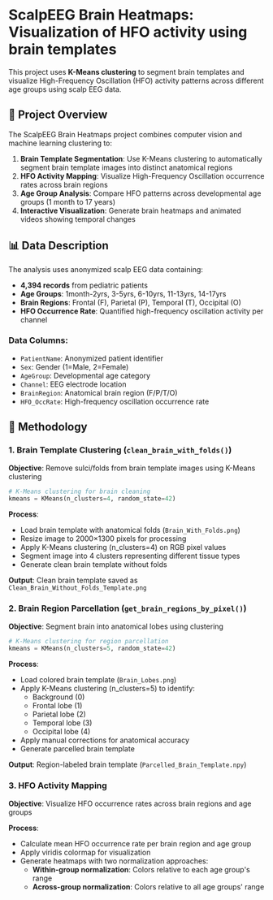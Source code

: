 # ScalpEEG Brain Heatmaps: Visualization of HFO activity using brain templates

This project uses **K-Means clustering** to segment brain templates and visualize High-Frequency Oscillation (HFO) activity patterns across different age groups using scalp EEG data.

## 🧠 Project Overview

The ScalpEEG Brain Heatmaps project combines computer vision and machine learning clustering to:

1. **Brain Template Segmentation**: Use K-Means clustering to automatically segment brain template images into distinct anatomical regions
2. **HFO Activity Mapping**: Visualize High-Frequency Oscillation occurrence rates across brain regions  
3. **Age Group Analysis**: Compare HFO patterns across developmental age groups (1 month to 17 years)
4. **Interactive Visualization**: Generate brain heatmaps and animated videos showing temporal changes

## 📊 Data Description

The analysis uses anonymized scalp EEG data containing:

- **4,394 records** from pediatric patients
- **Age Groups**: 1month-2yrs, 3-5yrs, 6-10yrs, 11-13yrs, 14-17yrs
- **Brain Regions**: Frontal (F), Parietal (P), Temporal (T), Occipital (O)
- **HFO Occurrence Rate**: Quantified high-frequency oscillation activity per channel

### Data Columns:
- `PatientName`: Anonymized patient identifier
- `Sex`: Gender (1=Male, 2=Female)
- `AgeGroup`: Developmental age category
- `Channel`: EEG electrode location
- `BrainRegion`: Anatomical brain region (F/P/T/O)
- `HFO_OccRate`: High-frequency oscillation occurrence rate

## 🔬 Methodology

### 1. Brain Template Clustering (`clean_brain_with_folds()`)

**Objective**: Remove sulci/folds from brain template images using K-Means clustering

```python
# K-Means clustering for brain cleaning
kmeans = KMeans(n_clusters=4, random_state=42)
```

**Process**:
- Load brain template with anatomical folds (`Brain_With_Folds.png`)
- Resize image to 2000×1300 pixels for processing
- Apply K-Means clustering (n_clusters=4) on RGB pixel values
- Segment image into 4 clusters representing different tissue types
- Generate clean brain template without folds

**Output**: Clean brain template saved as `Clean_Brain_Without_Folds_Template.png`

### 2. Brain Region Parcellation (`get_brain_regions_by_pixel()`)

**Objective**: Segment brain into anatomical lobes using clustering

```python
# K-Means clustering for region parcellation  
kmeans = KMeans(n_clusters=5, random_state=42)
```

**Process**:
- Load colored brain template (`Brain_Lobes.png`)
- Apply K-Means clustering (n_clusters=5) to identify:
  - Background (0)
  - Frontal lobe (1)
  - Parietal lobe (2) 
  - Temporal lobe (3)
  - Occipital lobe (4)
- Apply manual corrections for anatomical accuracy
- Generate parcelled brain template

**Output**: Region-labeled brain template (`Parcelled_Brain_Template.npy`)

### 3. HFO Activity Mapping

**Objective**: Visualize HFO occurrence rates across brain regions and age groups

**Process**:
- Calculate mean HFO occurrence rate per brain region and age group
- Apply viridis colormap for visualization
- Generate heatmaps with two normalization approaches:
  - **Within-group normalization**: Colors relative to each age group's range
  - **Across-group normalization**: Colors relative to all age groups' range
